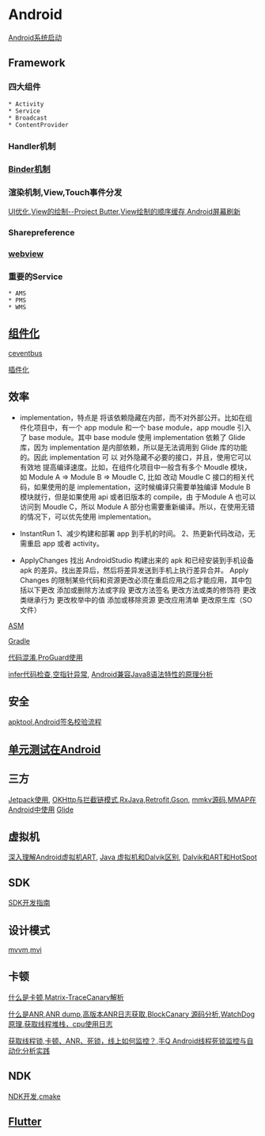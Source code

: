 # Android
[Android系统启动](./Android系统启动/Android系统启动.md)
## Framework

### 四大组件

	* Activity
	* Service
	* Broadcast
	* ContentProvider


### Handler机制
### [Binder机制](./Binder/Binder.md)
### 渲染机制,View,Touch事件分发

[UI优化](https://github.com/chaoyueLin/uiDemo),[View的绘制--Project Butter](./View的绘制/View的绘制.md),[View绘制的顺序缓存](./View绘制的顺序缓存/View绘制的顺序缓存.md),[Android屏幕刷新](./Android屏幕刷新/Android屏幕刷新.md)

### Sharepreference
### [webview](https://github.com/chaoyueLin/webviewDemo)
### 重要的Service
	* AMS
	* PMS
	* WMS



## [组件化](https://github.com/chaoyueLin/componentDemo)
[ceventbus](https://github.com/chaoyueLin/cevnetbus)

[插件化](https://github.com/chaoyueLin/pluginDemo)

## 效率

* implementation，特点是 将该依赖隐藏在内部，而不对外部公开。比如在组件化项目中，有一个 app module 和一个 base module，app moudle 引入了 base module。其中 base module 使用 implementation 依赖了 Glide 库，因为 implementation 是内部依赖，所以是无法调用到 Glide 库的功能的。因此 implementation 可 以 对外隐藏不必要的接口，并且，使用它可以有效地 提高编译速度。比如，在组件化项目中一般含有多个 Moudle 模块，如 Module A => Module B => Moudle C, 比如 改动 Moudle C 接口的相关代码，如果使用的是 implementation，这时候编译只需要单独编译 Module B 模块就行，但是如果使用 api 或者旧版本的 compile，由 于Module A 也可以访问到 Moudle C，所以 Module A  部分也需要重新编译。所以，在使用无错的情况下，可以优先使用 implementation。

* InstantRun
    1、减少构建和部署 app 到手机的时间。
    2、热更新代码改动，无需重启 app 或者 activity。

* ApplyChanges
    找出 AndroidStudio 构建出来的 apk 和已经安装到手机设备 apk 的差异。找出差异后，然后将差异发送到手机上执行差异合并。
    Apply Changes 的限制某些代码和资源更改必须在重启应用之后才能应用，其中包括以下更改
        添加或删除方法或字段
        更改方法签名
        更改方法或类的修饰符
        更改类继承行为
        更改枚举中的值
        添加或移除资源
        更改应用清单
        更改原生库（SO 文件）



[ASM](https://github.com/chaoyueLin/asmDemo)

[Gradle](https://github.com/chaoyueLin/GradleDemo)

[代码混淆](./代码混淆/代码混淆.md),[ProGuard使用](./代码混淆/ProGuard使用.md)

[infer代码检查](https://github.com/chaoyueLin/infer_code_check),[空指针异常](https://github.com/chaoyueLin/NPE_avoid),
[Android兼容Java8语法特性的原理分析](./Android兼容Java8语法特性的原理分析/Android兼容Java8语法特性的原理分析.md)

## 安全
[apktool](https://github.com/chaoyueLin/apktoolDemo),[Android签名校验流程](./Android签名校验流程/Android签名校验流程.md)

## [单元测试在Android](https://github.com/chaoyueLin/UnitTestInAndroid)

## 三方
[Jetpack使用](https://github.com/chaoyueLin/jetpackDemo),
[OKHttp与拦截链模式](https://github.com/chaoyueLin/okhttpDemo),[RxJava](https://github.com/chaoyueLin/reactive),[Retrofit](https://github.com/chaoyueLin/retrofitDemo),[Gson](./Gson/Gson.md),
[mmkv源码](https://github.com/chaoyueLin/mmkvDemo),[MMAP在Android中使用](./MMAP在Android中使用/MMAP在Android中使用.md)
[Glide](https://github.com/chaoyueLin/glideDemo)

## 虚拟机
[深入理解Android虚拟机ART](./深入理解Android虚拟机ART/README.md),
[Java 虚拟机和Dalvik区别](./Java虚拟机和Dalvik区别/Java虚拟机和Dalvik区别.md),
[Dalvik和ART和HotSpot](./Dalvik和ART和HotSpot/Dalvik和ART和HotSpot.md)


## SDK
[SDK开发指南](./SDK开发.md)

## 设计模式
[mvvm](https://github.com/chaoyueLin/mvvmDemo),[mvi](https://github.com/chaoyueLin/mviDemo)

## 卡顿
[什么是卡顿](https://github.com/Tencent/matrix/wiki/Matrix-Android-TraceCanary),[Matrix-TraceCanary解析](https://blog.yorek.xyz/android/3rd-library/matrix-trace/)

[什么是ANR](https://mp.weixin.qq.com/s?__biz=MzI1MzYzMjE0MQ==&mid=2247488116&idx=1&sn=fdf80fa52c57a3360ad1999da2a9656b&chksm=e9d0d996dea750807aadc62d7ed442948ad197607afb9409dd5a296b16fb3d5243f9224b5763&scene=178&cur_album_id=1780091311874686979#rd),[ANR dump](https://blog.csdn.net/stone_cold_cool/article/details/119464855),[高版本ANR日志获取](https://github.com/chaoyueLin/AnrTracerDemo),[BlockCanary 源码分析](https://blog.csdn.net/Love667767/article/details/106302877),[WatchDog原理](https://juejin.cn/post/6844904015524954126),[获取线程堆栈，cpu使用日志](https://github.com/chaoyueLin/threadDemo)

[获取线程锁](https://github.com/chaoyueLin/MonitorDemo),[卡顿、ANR、死锁，线上如何监控？](https://juejin.cn/post/6973564044351373326),[手Q Android线程死锁监控与自动化分析实践](https://cloud.tencent.com/developer/article/1064396)





## NDK
[NDK开发](https://github.com/chaoyueLin/ndkDemo),[cmake](https://github.com/chaoyueLin/cmakeDemo)

## [Flutter](https://github.com/chaoyueLin/flutterDemo)